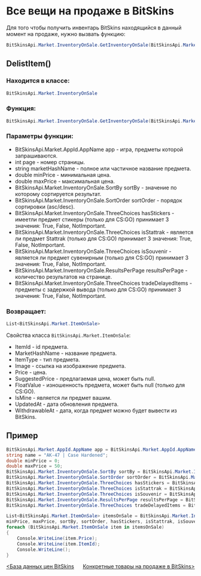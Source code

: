 ﻿# Все вещи на продаже в BitSkins

Для того чтобы получить инвентарь BitSkins находящийся в данный момент на продаже, нужно вызвать функцию:

```csharp
BitSkinsApi.Market.InventoryOnSale.GetInventoryOnSale(BitSkinsApi.Market.AppId.AppName app, int page, string marketHashName, double minPrice, double maxPrice, BitSkinsApi.Market.InventoryOnSale.SortBy sortBy, BitSkinsApi.Market.InventoryOnSale.SortOrder sortOrder, BitSkinsApi.Market.InventoryOnSale.ThreeChoices hasStickers, BitSkinsApi.Market.InventoryOnSale.ThreeChoices isStattrak, BitSkinsApi.Market.InventoryOnSale.ThreeChoices isSouvenir, BitSkinsApi.Market.InventoryOnSale.ResultsPerPage resultsPerPage, BitSkinsApi.Market.InventoryOnSale.ThreeChoices tradeDelayedItems);
```

## DelistItem()

### Находится в классе:

```csharp
BitSkinsApi.Market.InventoryOnSale
```

### Функция:

```csharp
BitSkinsApi.Market.InventoryOnSale.GetInventoryOnSale(BitSkinsApi.Market.AppId.AppName app, int page, string marketHashName, double minPrice, double maxPrice, BitSkinsApi.Market.InventoryOnSale.SortBy sortBy, BitSkinsApi.Market.InventoryOnSale.SortOrder sortOrder, BitSkinsApi.Market.InventoryOnSale.ThreeChoices hasStickers, BitSkinsApi.Market.InventoryOnSale.ThreeChoices isStattrak, BitSkinsApi.Market.InventoryOnSale.ThreeChoices isSouvenir, BitSkinsApi.Market.InventoryOnSale.ResultsPerPage resultsPerPage, BitSkinsApi.Market.InventoryOnSale.ThreeChoices tradeDelayedItems);
```

### Параметры функции:

* BitSkinsApi.Market.AppId.AppName app - игра, предметы которой запрашиваются.
* int page - номер страницы.
* string marketHashName - полное или частичное название предмета.
* double minPrice - минимальная цена.
*  double maxPrice - максимальная цена.
*  BitSkinsApi.Market.InventoryOnSale.SortBy sortBy - значение по которому сортируется результат.
*  BitSkinsApi.Market.InventoryOnSale.SortOrder sortOrder - порядок сортировки (asc/desc).
*  BitSkinsApi.Market.InventoryOnSale.ThreeChoices hasStickers - имеетли предмет стикеры (только для CS:GO) принимает 3 значения: True, False, NotImportant.
*  BitSkinsApi.Market.InventoryOnSale.ThreeChoices isStattrak - является ли предмет Stattrak (только для CS:GO) принимает 3 значения: True, False, NotImportant.
*  BitSkinsApi.Market.InventoryOnSale.ThreeChoices isSouvenir - является ли предмет сувенирным  (только для CS:GO) принимает 3 значения: True, False, NotImportant.
*  BitSkinsApi.Market.InventoryOnSale.ResultsPerPage resultsPerPage - количество результатов на странице.
*  BitSkinsApi.Market.InventoryOnSale.ThreeChoices tradeDelayedItems - предметы с задержкой вывода (только для CS:GO) принимает 3 значения: True, False, NotImportant.

### Возвращает:

```csharp
List<BitSkinsApi.Market.ItemOnSale>
```

Свойства класса ```BitSkinsApi.Market.ItemOnSale```:
* ItemId - id предмета.
* MarketHashName - название предмета.
* ItemType - тип предмета.
* Image - ссылка на изображение предмета.
* Price - цена.
* SuggestedPrice - предлагаемая цена, может быть null.
* FloatValue - изношенность предмета, может быть null (только для CS:GO).
* IsMine - является ли предмет вашим.
* UpdatedAt - дата обновления предмета.
* WithdrawableAt - дата, когда предмет можно будет вывести из BitSkins.

## Пример

```csharp
BitSkinsApi.Market.AppId.AppName app = BitSkinsApi.Market.AppId.AppName.CounterStrikGlobalOffensive;
string name = "AK-47 | Case Hardened";
double minPrice = 0;
double maxPrice = 50;
BitSkinsApi.Market.InventoryOnSale.SortBy sortBy = BitSkinsApi.Market.InventoryOnSale.SortBy.Price;
BitSkinsApi.Market.InventoryOnSale.SortOrder sortOrder = BitSkinsApi.Market.InventoryOnSale.SortOrder.Asc;
BitSkinsApi.Market.InventoryOnSale.ThreeChoices hasStickers = BitSkinsApi.Market.InventoryOnSale.ThreeChoices.NotImportant;
BitSkinsApi.Market.InventoryOnSale.ThreeChoices isStattrak = BitSkinsApi.Market.InventoryOnSale.ThreeChoices.NotImportant;
BitSkinsApi.Market.InventoryOnSale.ThreeChoices isSouvenir = BitSkinsApi.Market.InventoryOnSale.ThreeChoices.NotImportant;
BitSkinsApi.Market.InventoryOnSale.ResultsPerPage resultsPerPage = BitSkinsApi.Market.InventoryOnSale.ResultsPerPage.R30;
BitSkinsApi.Market.InventoryOnSale.ThreeChoices tradeDelayedItems = BitSkinsApi.Market.InventoryOnSale.ThreeChoices.NotImportant;

List<BitSkinsApi.Market.ItemOnSale> itemsOnSale = BitSkinsApi.Market.InventoryOnSale.GetInventoryOnSale(app, 1, name, 
minPrice, maxPrice, sortBy, sortOrder, hasStickers, isStattrak, isSouvenir, resultsPerPage, tradeDelayedItems);
foreach (BitSkinsApi.Market.ItemOnSale item in itemsOnSale)
{
    Console.WriteLine(item.Price);
    Console.WriteLine(item.ItemId);
    Console.WriteLine();
}
```

[<База данных цен BitSkins](https://github.com/Captious99/BitSkinsApi/blob/master/docs/ru/market/price_database.md) &nbsp;&nbsp;&nbsp;&nbsp; [Конкретные товары на продаже в BitSkins>](https://github.com/Captious99/BitSkinsApi/blob/master/docs/ru/market/specific_items_on_sale.md)